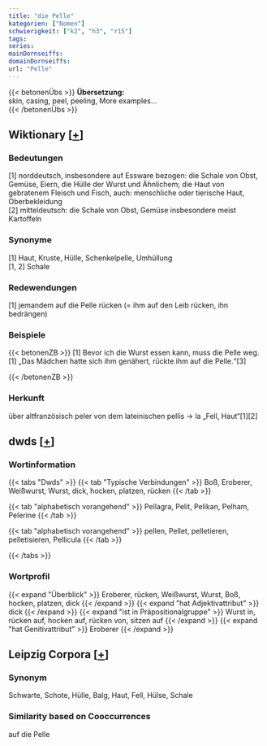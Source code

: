```yaml
---
title: "die Pelle"
kategorien: ["Nomen"]
schwierigkeit: ["k2", "h3", "r15"]
tags:
series:
mainDornseiffs:
domainDornseiffs:
url: "Pelle"
---
```


{{< betonenÜbs >}}
**Übersetzung:**  
skin, casing, peel, peeling, More examples...  
{{< /betonenÜbs >}}

## Wiktionary [[+](https://de.wiktionary.org/wiki/Pelle)]

### Bedeutungen
[1] norddeutsch, insbesondere auf Essware bezogen: die Schale von Obst, Gemüse, Eiern, die Hülle der Wurst und Ähnlichem; die Haut von gebratenem Fleisch und Fisch, auch: menschliche oder tierische Haut, Oberbekleidung  
[2] mitteldeutsch: die Schale von Obst, Gemüse insbesondere meist Kartoffeln  

### Synonyme
[1] Haut, Kruste, Hülle, Schenkelpelle, Umhüllung  
[1, 2] Schale  

### Redewendungen
[1] jemandem auf die Pelle rücken (= ihm auf den Leib rücken, ihn bedrängen)  

### Beispiele
{{< betonenZB >}}
[1] Bevor ich die Wurst essen kann, muss die Pelle weg.  
[1] „Das Mädchen hatte sich ihm genähert, rückte ihm auf die Pelle.“[3]  

{{< /betonenZB >}}
### Herkunft
über altfranzösisch peler von dem lateinischen pellis → la „Fell, Haut“[1][2]  



## dwds [[+](https://www.dwds.de/wb/Pelle)]

### Wortinformation
{{< tabs "Dwds" >}}
{{< tab "Typische Verbindungen" >}}
Boß, Eroberer, Weißwurst, Wurst, dick, hocken, platzen, rücken
{{< /tab >}}

{{< tab "alphabetisch vorangehend" >}}
Pellagra, Pelit, Pelikan, Pelham, Pelerine
{{< /tab >}}

{{< tab "alphabetisch vorangehend" >}}
pellen, Pellet, pelletieren, pelletisieren, Pellicula
{{< /tab >}}

{{< /tabs >}}

### Wortprofil
{{< expand "Überblick" >}} Eroberer, rücken, Weißwurst, Wurst, Boß, hocken, platzen, dick {{< /expand >}}
{{< expand "hat Adjektivattribut" >}} dick {{< /expand >}}
{{< expand "ist in Präpositionalgruppe" >}} Wurst in, rücken auf, hocken auf, rücken von, sitzen auf {{< /expand >}}
{{< expand "hat Genitivattribut" >}} Eroberer {{< /expand >}}

## Leipzig Corpora [[+](https://corpora.uni-leipzig.de/en/res?word=Pelle&corpusId=deu_newscrawl-public_2018)]


### Synonym
Schwarte, Schote, Hülle, Balg, Haut, Fell, Hülse, Schale


### Similarity based on Cooccurrences
auf die Pelle

